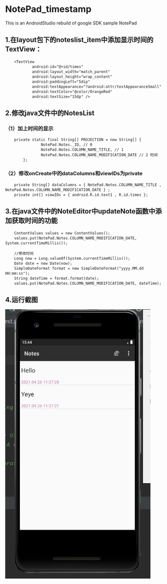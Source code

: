 # NotePad_timestamp
This is an AndroidStudio rebuild of google SDK sample NotePad
 
## 1.在layout包下的noteslist_item中添加显示时间的TextView：
        <TextView
                android:id="@+id/times"
                android:layout_width="match_parent"
                android:layout_height="wrap_content"
                android:paddingLeft="5dip"
                android:textAppearance="?android:attr/textAppearanceSmall"
                android:textColor="@color/OrangeRed"
                android:textSize="15dp" />
## 2.修改java文件中的NotesList
### （1）加上时间的显示
        private static final String[] PROJECTION = new String[] {
                    NotePad.Notes._ID, // 0
                    NotePad.Notes.COLUMN_NAME_TITLE, // 1
                    NotePad.Notes.COLUMN_NAME_MODIFICATION_DATE // 2 时间
            };
### （2）修改onCreate中的dataColumns和viewIDs为private
        private String[] dataColumns = { NotePad.Notes.COLUMN_NAME_TITLE ,  NotePad.Notes.COLUMN_NAME_MODIFICATION_DATE } ;
        private int[] viewIDs = { android.R.id.text1 , R.id.times };
## 3.在java文件中的NoteEditor中updateNote函数中添加获取时间的功能
        ContentValues values = new ContentValues();
        values.put(NotePad.Notes.COLUMN_NAME_MODIFICATION_DATE, System.currentTimeMillis());

        //修改时间
        Long now = Long.valueOf(System.currentTimeMillis());
        Date date = new Date(now);
        SimpleDateFormat format = new SimpleDateFormat("yyyy.MM.dd HH:mm:ss");
        String dateTime = format.format(date);
        values.put(NotePad.Notes.COLUMN_NAME_MODIFICATION_DATE, dateTime);
## 4.运行截图
![github](https://github.com/ye-jingwen/NotePad_timestamp/blob/master/NotePad_timestamp.png "github")
